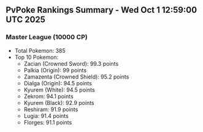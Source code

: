 ## PvPoke Rankings Summary - Wed Oct  1 12:59:00 UTC 2025

### Master League (10000 CP)
- Total Pokemon: 385
- Top 10 Pokemon:
  - Zacian (Crowned Sword): 99.3 points
  - Palkia (Origin): 99 points
  - Zamazenta (Crowned Shield): 95.2 points
  - Dialga (Origin): 94.5 points
  - Kyurem (White): 94.5 points
  - Zekrom: 94.1 points
  - Kyurem (Black): 92.9 points
  - Reshiram: 91.9 points
  - Lugia: 91.4 points
  - Florges: 91.1 points

